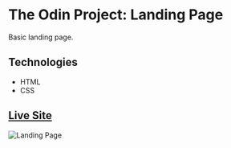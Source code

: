 # The Odin Project: Landing Page

Basic landing page.

## Technologies
* HTML
* CSS

## [Live Site](https://xxnoc.github.io/odin-landing-page/)

![Landing Page](https://www.imghost.net/ib/b1AGJfwTaVFacL5_1695030249.png)

